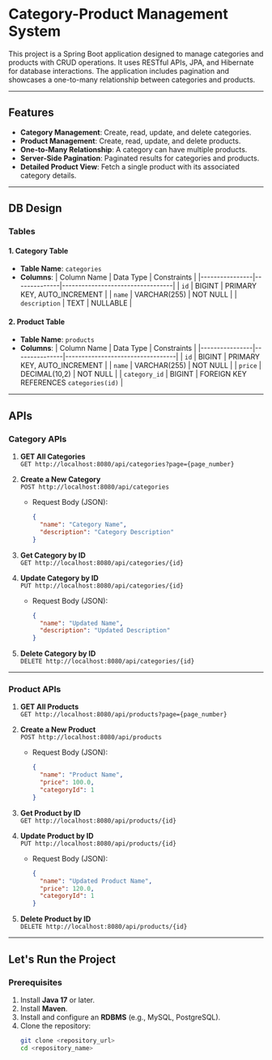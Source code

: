 # Category-Product Management System

This project is a Spring Boot application designed to manage categories and products with CRUD operations. It uses RESTful APIs, JPA, and Hibernate for database interactions. The application includes pagination and showcases a one-to-many relationship between categories and products.

---

## Features
- **Category Management**: Create, read, update, and delete categories.
- **Product Management**: Create, read, update, and delete products.
- **One-to-Many Relationship**: A category can have multiple products.
- **Server-Side Pagination**: Paginated results for categories and products.
- **Detailed Product View**: Fetch a single product with its associated category details.

---

## DB Design

### Tables

#### 1. **Category Table**
   - **Table Name**: `categories`
   - **Columns**:
     | Column Name    | Data Type    | Constraints                     |
     |----------------|--------------|----------------------------------|
     | `id`           | BIGINT       | PRIMARY KEY, AUTO_INCREMENT     |
     | `name`         | VARCHAR(255) | NOT NULL                        |
     | `description`  | TEXT         | NULLABLE                        |

#### 2. **Product Table**
   - **Table Name**: `products`
   - **Columns**:
     | Column Name    | Data Type     | Constraints                     |
     |----------------|---------------|----------------------------------|
     | `id`           | BIGINT        | PRIMARY KEY, AUTO_INCREMENT     |
     | `name`         | VARCHAR(255)  | NOT NULL                        |
     | `price`        | DECIMAL(10,2) | NOT NULL                        |
     | `category_id`  | BIGINT        | FOREIGN KEY REFERENCES `categories(id)` |

---

## APIs

### Category APIs
1. **GET All Categories**  
   `GET http://localhost:8080/api/categories?page={page_number}`

2. **Create a New Category**  
   `POST http://localhost:8080/api/categories`  
   - Request Body (JSON):  
     ```json
     {
       "name": "Category Name",
       "description": "Category Description"
     }
     ```

3. **Get Category by ID**  
   `GET http://localhost:8080/api/categories/{id}`

4. **Update Category by ID**  
   `PUT http://localhost:8080/api/categories/{id}`  
   - Request Body (JSON):  
     ```json
     {
       "name": "Updated Name",
       "description": "Updated Description"
     }
     ```

5. **Delete Category by ID**  
   `DELETE http://localhost:8080/api/categories/{id}`

---

### Product APIs
1. **GET All Products**  
   `GET http://localhost:8080/api/products?page={page_number}`

2. **Create a New Product**  
   `POST http://localhost:8080/api/products`  
   - Request Body (JSON):  
     ```json
     {
       "name": "Product Name",
       "price": 100.0,
       "categoryId": 1
     }
     ```

3. **Get Product by ID**  
   `GET http://localhost:8080/api/products/{id}`

4. **Update Product by ID**  
   `PUT http://localhost:8080/api/products/{id}`  
   - Request Body (JSON):  
     ```json
     {
       "name": "Updated Product Name",
       "price": 120.0,
       "categoryId": 1
     }
     ```

5. **Delete Product by ID**  
   `DELETE http://localhost:8080/api/products/{id}`

---

## Let's Run the Project

### Prerequisites
1. Install **Java 17** or later.
2. Install **Maven**.
3. Install and configure an **RDBMS** (e.g., MySQL, PostgreSQL).
4. Clone the repository:
   ```bash
   git clone <repository_url>
   cd <repository_name>
